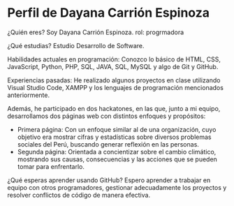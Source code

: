# Perfil de Dayana Carrión Espinoza

¿Quién eres?
Soy Dayana Carrión Espinoza.
rol: progrmadora

¿Qué estudias?
Estudio Desarrollo de Software.

Habilidades actuales en programación:
Conozco lo básico de HTML, CSS, JavaScript, Python, PHP, SQL, JAVA, SQL, MySQL y algo de Git y GitHub.

Experiencias pasadas:
He realizado algunos proyectos en clase utilizando Visual Studio Code, XAMPP y los lenguajes de programación mencionados anteriormente.

Además, he participado en dos hackatones, en las que, junto a mi equipo, desarrollamos dos páginas web con distintos enfoques y propósitos:

- Primera página: Con un enfoque similar al de una organización, cuyo objetivo era mostrar cifras y estadísticas sobre diversos problemas sociales del Perú, buscando generar reflexión en las personas.
- Segunda página: Orientada a concientizar sobre el cambio climático, mostrando sus causas, consecuencias y las acciones que se pueden tomar para enfrentarlo.

¿Qué esperas aprender usando GitHub?
Espero aprender a trabajar en equipo con otros programadores, gestionar adecuadamente los proyectos y resolver conflictos de código de manera efectiva.

